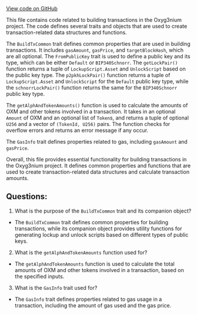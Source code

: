 [View code on GitHub](https://github.com/oxyg3nium/oxyg3nium/api/src/main/scala/org/oxyg3nium/api/model/BuildTxCommon.scala)

This file contains code related to building transactions in the Oxyg3nium project. The code defines several traits and objects that are used to create transaction-related data structures and functions.

The `BuildTxCommon` trait defines common properties that are used in building transactions. It includes `gasAmount`, `gasPrice`, and `targetBlockHash`, which are all optional. The `FromPublicKey` trait is used to define a public key and its type, which can be either `Default` or `BIP340Schnorr`. The `getLockPair()` function returns a tuple of `LockupScript.Asset` and `UnlockScript` based on the public key type. The `p2pkhLockPair()` function returns a tuple of `LockupScript.Asset` and `UnlockScript` for the `Default` public key type, while the `schnorrLockPair()` function returns the same for the `BIP340Schnorr` public key type.

The `getAlphAndTokenAmounts()` function is used to calculate the amounts of OXM and other tokens involved in a transaction. It takes in an optional `Amount` of OXM and an optional list of `Token`s, and returns a tuple of optional `U256` and a vector of `(TokenId, U256)` pairs. The function checks for overflow errors and returns an error message if any occur.

The `GasInfo` trait defines properties related to gas, including `gasAmount` and `gasPrice`.

Overall, this file provides essential functionality for building transactions in the Oxyg3nium project. It defines common properties and functions that are used to create transaction-related data structures and calculate transaction amounts.
## Questions: 
 1. What is the purpose of the `BuildTxCommon` trait and its companion object?
- The `BuildTxCommon` trait defines common properties for building transactions, while its companion object provides utility functions for generating lockup and unlock scripts based on different types of public keys.

2. What is the `getAlphAndTokenAmounts` function used for?
- The `getAlphAndTokenAmounts` function is used to calculate the total amounts of OXM and other tokens involved in a transaction, based on the specified inputs.

3. What is the `GasInfo` trait used for?
- The `GasInfo` trait defines properties related to gas usage in a transaction, including the amount of gas used and the gas price.
